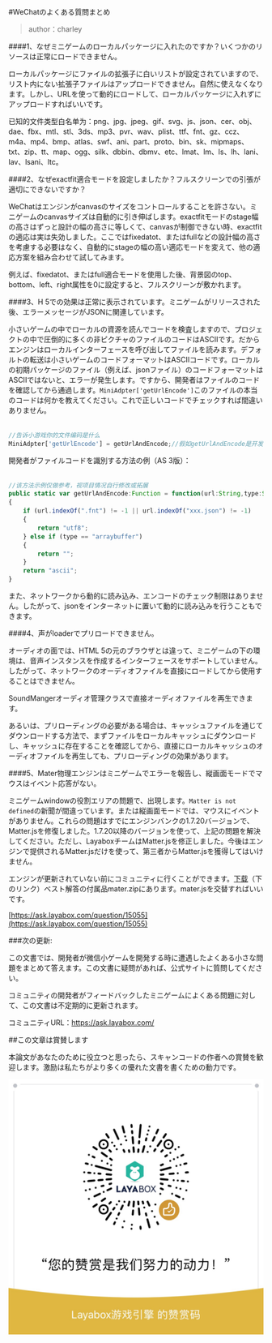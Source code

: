 #WeChatのよくある質問まとめ

>author：charley

####1、なぜミニゲームのローカルパッケージに入れたのですか？いくつかのリソースは正常にロードできません。

ローカルパッケージにファイルの拡張子に白いリストが設定されていますので、リスト内にない拡張子ファイルはアップロードできません。自然に使えなくなります。しかし、URLを使って動的にロードして、ローカルパッケージに入れずにアップロードすればいいです。


已知的文件类型白名单为：png、jpg、jpeg、gif、svg、js、json、cer、obj、dae、fbx、mtl、stl、3ds、mp3、pvr、wav、plist、ttf、fnt、gz、ccz、m4a、mp4、bmp、atlas、swf、ani、part、proto、bin、sk、mipmaps、txt、zip、tt、map、ogg、silk、dbbin、dbmv、etc、lmat、lm、ls、lh、lani、lav、lsani、ltc。



####2、なぜexactfit適合モードを設定しましたか？フルスクリーンでの引張が適切にできないですか？

WeChatはエンジンがcanvasのサイズをコントロールすることを許さない。ミニゲームのcanvasサイズは自動的に引き伸ばします。exactfitモードのstage幅の高さはずっと設計の幅の高さに等しくて、canvasが制御できない時、exactfitの適応は実は失効しました。ここではfixedatot、またはfullなどの設計幅の高さを考慮する必要はなく、自動的にstageの幅の高い適応モードを変えて、他の適応方案を組み合わせて試してみます。

例えば、fixedatot、またはfull適合モードを使用した後、背景図のtop、bottom、left、right属性を0に設定すると、フルスクリーンが敷かれます。



####3、H 5での効果は正常に表示されています。ミニゲームがリリースされた後、エラーメッセージがJSONに関連しています。

小さいゲームの中でローカルの資源を読んでコードを検査しますので、プロジェクトの中で圧倒的に多くの非ピクチャのファイルのコードはASCIIです。だからエンジンはローカルインターフェースを呼び出してファイルを読みます。デフォルトの転送は小さいゲームのコードフォーマットはASCIIコードです。ローカルの初期パッケージのファイル（例えば、jsonファイル）のコードフォーマットはASCIIではないと、エラーが発生します。ですから、開発者はファイルのコードを確認してから通過します。`MiniAdpter['getUrlEncode']`このファイルの本当のコードは何かを教えてください。これで正しいコードでチェックすれば間違いありません。


```js

//告诉小游戏你的文件编码是什么
MiniAdpter['getUrlEncode'] = getUrlAndEncode;//假如getUrlAndEncode是开发者识别文件编码的方法
```


開発者がファイルコードを識別する方法の例（AS 3版）：


```javascript

//该方法示例仅做参考，视项目情况自行修改或拓展
public static var getUrlAndEncode:Function = function(url:String,type:String):String
{
	if (url.indexOf(".fnt") != -1 || url.indexOf("xxx.json") != -1) 
    {
		return "utf8";
	} else if (type == "arraybuffer") 
    {
		return "";
	}
	return "ascii";
}
```




また、ネットワークから動的に読み込み、エンコードのチェック制限はありません。したがって、jsonをインターネットに置いて動的に読み込みを行うこともできます。



####4、声がloaderでプリロードできません。

オーディオの面では、HTML 5の元のブラウザとは違って、ミニゲームの下の環境は、音声インスタンスを作成するインターフェースをサポートしていません。したがって、ネットワークのオーディオファイルを直接にロードしてから使用することはできません。

SoundMangerオーディオ管理クラスで直接オーディオファイルを再生できます。

あるいは、プリローディングの必要がある場合は、キャッシュファイルを通じてダウンロードする方法で、まずファイルをローカルキャッシュにダウンロードし、キャッシュに存在することを確認してから、直接にローカルキャッシュのオーディオファイルを再生しても、プリローディングの効果があります。



####5、Mater物理エンジンはミニゲームでエラーを報告し、縦画面モードでマウスはイベント応答がない。

ミニゲームwindowの役割エリアの問題で、出現します。`Matter is not defined`の新聞が間違っています。または縦画面モードでは、マウスにイベントがありません。これらの問題はすでにエンジンバンクの1.7.20バージョンで、Matter.jsを修復しました。1.7.20以降のバージョンを使って、上記の問題を解決してください。ただし、LayaboxチームはMatter.jsを修正しました。今後はエンジンで提供されるMatter.jsだけを使って、第三者からMatter.jsを獲得してはいけません。

エンジンが更新されていない前にコミュニティに行くことができます。[下载](https://ask.layabox.com/question/15055)（下のリンク）ベスト解答の付属品mater.zipにあります。mater.jsを交替すればいいです。

[https://ask.layabox.com/question/15055](https://ask.layabox.com/question/15055)



###次の更新:

この文書では、開発者が微信小ゲームを開発する時に遭遇したよくある小さな問題をまとめて答えます。この文書に疑問があれば、公式サイトに質問してください。

コミュニティの開発者がフィードバックしたミニゲームによくある問題に対して、この文書は不定期的に更新されます。

コミュニティURL：https://ask.layabox.com/



##この文章は賞賛します

本論文があなたのために役立つと思ったら、スキャンコードの作者への賞賛を歓迎します。激励は私たちがより多くの優れた文書を書くための動力です。

![wechatPay](../../../wechatPay.jpg)